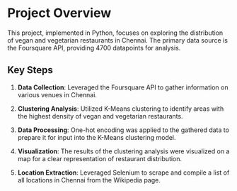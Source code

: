# Project Overview

This project, implemented in Python, focuses on exploring the distribution of vegan and vegetarian restaurants in Chennai. The primary data source is the Foursquare API, providing 4700 datapoints for analysis. 

## Key Steps

1. **Data Collection**: Leveraged the Foursquare API to gather information on various venues in Chennai.

2. **Clustering Analysis**: Utilized K-Means clustering to identify areas with the highest density of vegan and vegetarian restaurants.

3. **Data Processing**: One-hot encoding was applied to the gathered data to prepare it for input into the K-Means clustering model.

4. **Visualization**: The results of the clustering analysis were visualized on a map for a clear representation of restaurant distribution.

5. **Location Extraction**: Leveraged Selenium to scrape and compile a list of all locations in Chennai from the Wikipedia page.
